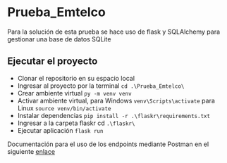 # Prueba_Emtelco

Para la solución de esta prueba se hace uso de flask y SQLAlchemy para gestionar una base de datos SQLite

## Ejecutar el proyecto

* Clonar el repositorio en su espacio local
* Ingresar al proyecto por la terminal `cd .\Prueba_Emtelco\`
* Crear ambiente virtual `py -m venv venv`
* Activar ambiente virtual, para Windows `venv\Scripts\activate` para Linux `source venv/bin/activate`
* Instalar dependencias `pip install -r .\flaskr\requirements.txt`
* Ingresar a la carpeta flaskr cd `.\flaskr\`
* Ejecutar aplicación `flask run`

Documentación para el uso de los endpoints mediante Postman en el siguiente [enlace](https://documenter.getpostman.com/view/5948530/2s8YzZRKqn)
